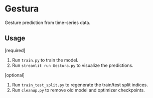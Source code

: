 # Gestura
Gesture prediction from time-series data.

## Usage
[required]
1. Run `train.py` to train the model.
2. Run `streamlit run Gestura.py` to visualize the predictions.

[optional]
1. Run `train_test_split.py` to regenerate the train/test split indices.
2. Run `cleanup.py` to remove old model and optimizer checkpoints.
